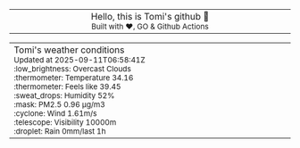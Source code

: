 
<div align="center">
<table>
<tbody>
<td align="center">
<img width="2000" height="0"><br>
Hello, this is Tomi's github 👋<br>
<sup>Built with ❤️, GO & Github Actions</sup><br>
<img width="2000" height="0">
</td>
</tbody>
</table>
</div>
<table>
<tbody>
<td align="left">
<img width="2000" height="0"><br>
Tomi's weather conditions<br>
<sup>Updated at 2025-09-11T06:58:41Z</sup><br>
<sup>:low_brightness: Overcast Clouds</sup><br>
<sup>:thermometer: Temperature 34.16 </sup><br>
<sup>:thermometer: Feels like 39.45</sup><br>
<sup>:sweat_drops: Humidity 52%</sup><br>
<sup>:mask: PM2.5 0.96 μg/m3</sup><br>
<sup>:cyclone: Wind 1.61m/s </sup><br>
<sup>:telescope: Visibility 10000m </sup><br>
<sup>:droplet: Rain 0mm/last 1h </sup><br>
<img width="2000" height="0">
</td>
<td align="left">
<img width="2000" height="0"><br>
<br>
<img width="2000" height="0">
</td>
</tbody>
</table>
</div>
    